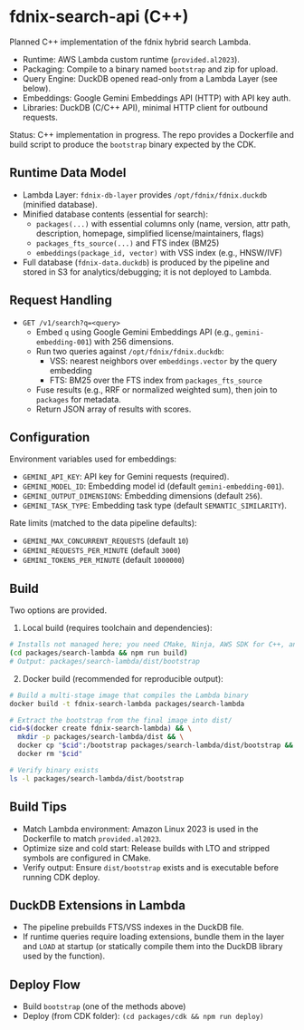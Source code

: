 # fdnix-search-api (C++)

Planned C++ implementation of the fdnix hybrid search Lambda.

- Runtime: AWS Lambda custom runtime (`provided.al2023`).
- Packaging: Compile to a binary named `bootstrap` and zip for upload.
- Query Engine: DuckDB opened read-only from a Lambda Layer (see below).
- Embeddings: Google Gemini Embeddings API (HTTP) with API key auth.
- Libraries: DuckDB (C/C++ API), minimal HTTP client for outbound requests.

Status: C++ implementation in progress. The repo provides a Dockerfile and build script to produce the `bootstrap` binary expected by the CDK.

## Runtime Data Model

- Lambda Layer: `fdnix-db-layer` provides `/opt/fdnix/fdnix.duckdb` (minified database).
- Minified database contents (essential for search):
  - `packages(...)` with essential columns only (name, version, attr path, description, homepage, simplified license/maintainers, flags)
  - `packages_fts_source(...)` and FTS index (BM25)
  - `embeddings(package_id, vector)` with VSS index (e.g., HNSW/IVF)
- Full database (`fdnix-data.duckdb`) is produced by the pipeline and stored in S3 for analytics/debugging; it is not deployed to Lambda.

## Request Handling

- `GET /v1/search?q=<query>`
  - Embed `q` using Google Gemini Embeddings API (e.g., `gemini-embedding-001`) with 256 dimensions.
  - Run two queries against `/opt/fdnix/fdnix.duckdb`:
    - VSS: nearest neighbors over `embeddings.vector` by the query embedding
    - FTS: BM25 over the FTS index from `packages_fts_source`
  - Fuse results (e.g., RRF or normalized weighted sum), then join to `packages` for metadata.
  - Return JSON array of results with scores.

## Configuration

Environment variables used for embeddings:

- `GEMINI_API_KEY`: API key for Gemini requests (required).
- `GEMINI_MODEL_ID`: Embedding model id (default `gemini-embedding-001`).
- `GEMINI_OUTPUT_DIMENSIONS`: Embedding dimensions (default `256`).
- `GEMINI_TASK_TYPE`: Embedding task type (default `SEMANTIC_SIMILARITY`).

Rate limits (matched to the data pipeline defaults):

- `GEMINI_MAX_CONCURRENT_REQUESTS` (default `10`)
- `GEMINI_REQUESTS_PER_MINUTE` (default `3000`)
- `GEMINI_TOKENS_PER_MINUTE` (default `1000000`)

## Build

Two options are provided.

1) Local build (requires toolchain and dependencies):

```bash
# Installs not managed here; you need CMake, Ninja, AWS SDK for C++, and aws-lambda-runtime installed locally
(cd packages/search-lambda && npm run build)
# Output: packages/search-lambda/dist/bootstrap
```

2) Docker build (recommended for reproducible output):

```bash
# Build a multi-stage image that compiles the Lambda binary
docker build -t fdnix-search-lambda packages/search-lambda

# Extract the bootstrap from the final image into dist/
cid=$(docker create fdnix-search-lambda) && \
  mkdir -p packages/search-lambda/dist && \
  docker cp "$cid":/bootstrap packages/search-lambda/dist/bootstrap && \
  docker rm "$cid"

# Verify binary exists
ls -l packages/search-lambda/dist/bootstrap
```

## Build Tips

- Match Lambda environment: Amazon Linux 2023 is used in the Dockerfile to match `provided.al2023`.
- Optimize size and cold start: Release builds with LTO and stripped symbols are configured in CMake.
- Verify output: Ensure `dist/bootstrap` exists and is executable before running CDK deploy.

## DuckDB Extensions in Lambda

- The pipeline prebuilds FTS/VSS indexes in the DuckDB file.
- If runtime queries require loading extensions, bundle them in the layer and `LOAD` at startup (or statically compile them into the DuckDB library used by the function).

## Deploy Flow

- Build `bootstrap` (one of the methods above)
- Deploy (from CDK folder): `(cd packages/cdk && npm run deploy)`
